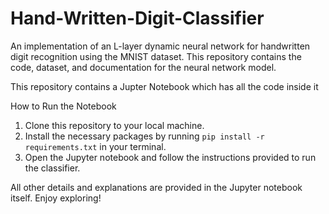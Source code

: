 # Hand-Written-Digit-Classifier
An implementation of an L-layer dynamic neural network for handwritten digit recognition using the MNIST dataset. This repository contains the code, dataset, and documentation for the neural network model.

This repository contains a Jupter Notebook which has all the code inside it

How to Run the Notebook

1. Clone this repository to your local machine.
2. Install the necessary packages by running `pip install -r requirements.txt` in your terminal.
3. Open the Jupyter notebook and follow the instructions provided to run the classifier.

All other details and explanations are provided in the Jupyter notebook itself. Enjoy exploring!

